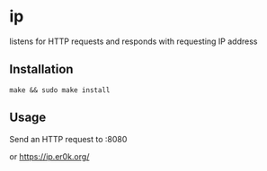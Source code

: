 # ip

listens for HTTP requests and responds with requesting IP address

## Installation

`make && sudo make install`

## Usage

Send an HTTP request to :8080

or https://ip.er0k.org/
